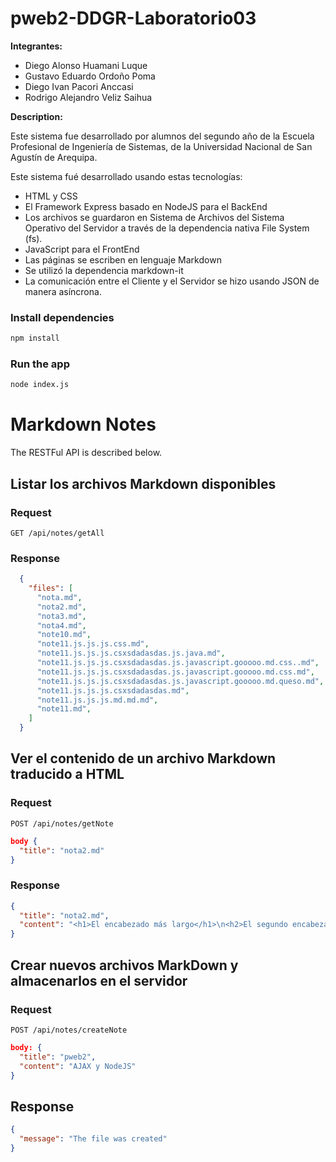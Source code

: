 # pweb2-DDGR-Laboratorio03
**Integrantes:**
* Diego Alonso Huamani Luque
* Gustavo Eduardo Ordoño Poma
* Diego Ivan Pacori Anccasi
* Rodrigo Alejandro Veliz Saihua

**Description:**

Este sistema fue desarrollado por alumnos del segundo año de la Escuela Profesional de Ingeniería de Sistemas, de la Universidad Nacional de San Agustín de Arequipa.

Este sistema fué desarrollado usando estas tecnologías:

* HTML y CSS
* El Framework Express basado en NodeJS para el BackEnd
* Los archivos se guardaron en Sistema de Archivos del Sistema Operativo del Servidor a través de la dependencia nativa File System (fs).
* JavaScript para el FrontEnd
* Las páginas se escriben en lenguaje Markdown
* Se utilizó la dependencia markdown-it
* La comunicación entre el Cliente y el Servidor se hizo usando JSON de manera asíncrona.

### Install dependencies
```bash
npm install
```

### Run the app
```bash
node index.js
```

# Markdown Notes
The RESTFul API is described below.

## Listar los archivos Markdown disponibles
### Request
`GET /api/notes/getAll`

### Response
```json
  {
    "files": [
      "nota.md",
      "nota2.md",
      "nota3.md",
      "nota4.md",
      "note10.md",
      "note11.js.js.js.css.md",
      "note11.js.js.js.csxsdadasdas.js.java.md",
      "note11.js.js.js.csxsdadasdas.js.javascript.gooooo.md.css..md",
      "note11.js.js.js.csxsdadasdas.js.javascript.gooooo.md.css.md",
      "note11.js.js.js.csxsdadasdas.js.javascript.gooooo.md.queso.md",
      "note11.js.js.js.csxsdadasdas.md",
      "note11.js.js.js.md.md.md",
      "note11.md",
    ]
  }
```

## Ver el contenido de un archivo Markdown traducido a HTML
### Request
`POST /api/notes/getNote`

```json
body {
  "title": "nota2.md"
}
```

### Response
```json
{
  "title": "nota2.md",
  "content": "<h1>El encabezado más largo</h1>\n<h2>El segundo encabezado más largo</h2>\n<h6>El encabezado más pequeño</h6>\n"
}
```

## Crear nuevos archivos MarkDown y almacenarlos en el servidor
### Request
`POST /api/notes/createNote`

```json
body: {
  "title": "pweb2",
  "content": "AJAX y NodeJS"
}
```

## Response
```json
{
  "message": "The file was created"
}
```
